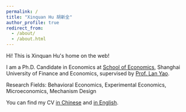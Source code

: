 ```yaml
---
permalink: /
title: "Xinquan Hu 胡新全"
author_profile: true
redirect_from: 
  - /about/
  - /about.html
---
```


Hi! This is Xinquan Hu's home on the web!

I am a Ph.D. Candidate in Economics at  <a href="https://econ.sufe.edu.cn/main.htm" target="_blank">School of Economics</a>, Shanghai University of Finance and Economics, supervised by <a href="https://econ.sufe.edu.cn/32/38/c12676a209464/page.htm" target="_blank">Prof. Lan Yao</a>.

Research Fields: Behavioral Economics, Experimental Economics, Microeconomics, Mechanism Design

 You can find  my CV <a href = "/files/resume.pdf" target="_blank">in Chinese</a> and <a href = "/files/resume.pdf" target="_blank">in English</a>.